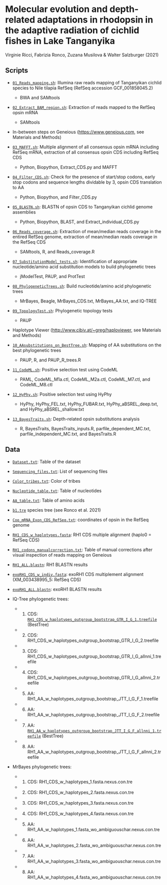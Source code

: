# Molecular evolution and depth-related adaptations in rhodopsin in the adaptive radiation of cichlid fishes in Lake Tanganyika
Virginie Ricci, Fabrizia Ronco, Zuzana Musilova & Walter Salzburger (2021)

## Scripts

* [`01_Reads_mapping.sh`](Scripts/01_Reads_mapping.sh): Illumina raw reads mapping of Tanganyikan cichlid species to Nile tilapia RefSeq (RefSeq accession GCF_001858045.2)
  * BWA and SAMtools

* [`02_Extract_BAM_region.sh`](Scripts/02_Extract_BAM_region.sh): Extraction of reads mapped to the RefSeq opsin mRNA
  * SAMtools

* In-between steps on Geneious (https://www.geneious.com, see Materials and Methods)

* [`03_MAFFT.sh`](Scripts/03_MAFFT.sh): Multiple alignment of all consensus opsin mRNA including RefSeq mRNA, extraction of all consensus opsin CDS including RefSeq CDS
  * Python, Biopython, Extract_CDS.py and MAFFT

* [`04_Filter_CDS.sh`](Scripts/04_Filter_CDS.sh): Check for the presence of start/stop codons, early stop codons and sequence lengths dividable by 3, opsin CDS translation to AA
  * Python, Biopython, and Filter_CDS.py

* [`05_BLASTN.sh`](Scripts/05_BLASTN.sh): BLASTN of opsin CDS to Tanganyikan cichlid genome assemblies
  * Python, Biopython, BLAST, and Extract_individual_CDS.py

* [`06_Reads_coverage.sh`](Scripts/06_Reads_coverage.sh): Extraction of mean/median reads coverage in the entired RefSeq genome, extraction of mean/median reads coverage in the RefSeq CDS
  * SAMtools, R, and Reads_coverage.R

* [`07_SubstitutionModel_tests.sh`](Scripts/07_SubstitutionModel_tests.sh): Identification of appropriate nucleotide/amino acid substitution models to build phylogenetic trees
  * jModelTest, PAUP, and ProtTest

* [`08_PhylogeneticTrees.sh`](Scripts/08_PhylogeneticTrees.sh): Build nucleotide/amino acid phylogenetic trees
  * MrBayes, Beagle, MrBayes_CDS.txt, MrBayes_AA.txt, and IQ-TREE

* [`09_TopologyTest.sh`](Scripts/09_TopologyTest.sh): Phylogenetic topology tests
  * PAUP

* Haplotype Viewer (http://www.cibiv.at/~greg/haploviewer, see Materials and Methods)

* [`10_AAsubstitutions_on_BestTree.sh`](Scripts/10_AAsubstitutions_on_BestTree.sh): Mapping of AA substitutions on the best phylogenetic trees
  * PAUP, R, and PAUP_R_trees.R

* [`11_CodeML.sh`](Scripts/11_CodeML.sh): Positive selection test using CodeML
  * PAML, CodeML_M1a.ctl, CodeML_M2a.ctl, CodeML_M7.ctl, and CodeML_M8.ctl

* [`12_HyPhy.sh`](Scripts/12_HyPhy.sh): Positive selection test using HyPhy
  * HyPhy, HyPhy_FEL.txt, HyPhy_FUBAR.txt, HyPhy_aBSREL_deep.txt, and HyPhy_aBSREL_shallow.txt

* [`13_BayesTraits.sh`](Scripts/13_BayesTraits.sh): Depth-related opsin substitutions analysis
  * R, BayesTraits, BayesTraits_inputs.R, parfile_dependent_MC.txt, parfile_independent_MC.txt, and BayesTraits.R

## Data

* [`Dataset.txt`](Data/Inputs/Dataset.txt): Table of the dataset

* [`Sequencing_files.txt`](Data/Inputs/Sequencing_files.txt): List of sequencing files

* [`Color_tribes.txt`](Data/Inputs/Color_tribes.txt): Color of tribes

* [`Nucleotide_table.txt`](Data/Inputs/Nucleotide_table.txt): Table of nucleotides

* [`AA_table.txt`](Data/Inputs/AA_table.txt): Table of amino acids

* [`b1.tre`](Data/Inputs/b1.tre) species tree (see Ronco et al. 2021)

* [`Coo_mRNA_Exon_CDS_RefSeq.txt`](Data/Inputs/Coo_mRNA_Exon_CDS_RefSeq.txt): coordinates of opsin in the RefSeq genome

* [`RH1_CDS_w_haplotypes.fasta`](Data/Outputs/RH1_CDS_w_haplotypes.fasta): RH1 CDS multiple alignment (haplo0 = RefSeq CDS)

* [`RH1_codons_manualcorrection.txt`](Data/Outputs/RH1_codons_manualcorrection.txt): Table of manual corrections after visual inspection of reads mapping on Geneious

* [`RH1_ALL.blastn`](Data/Outputs/RH1_ALL.blastn): RH1 BLASTN results

* [`exoRH1_CDS_w_indiv.fasta`](Data/Outputs/exoRH1_CDS_w_indiv.fasta): exoRH1 CDS multiplement alignment (XM_003438995_5: RefSeq CDS)

* [`exoRH1_ALL.blastn`](Data/Outputs/exoRH1_ALL.blastn): exoRH1 BLASTN results

* IQ-Tree phylogenetic trees:
  * 1) CDS: [`RH1_CDS_w_haplotypes_outgroup_bootstrap_GTR_I_G_1.treefile`](Data/Outputs/RH1_CDS_w_haplotypes_outgroup_bootstrap_GTR_I_G_1.treefile) (BestTree)
  * 2) CDS: RH1_CDS_w_haplotypes_outgroup_bootstrap_GTR_I_G_2.treefile
  * 3) CDS: RH1_CDS_w_haplotypes_outgroup_bootstrap_GTR_I_G_allnni_1.treefile
  * 4) CDS: RH1_CDS_w_haplotypes_outgroup_bootstrap_GTR_I_G_allnni_2.treefile

  * 5) AA: RH1_AA_w_haplotypes_outgroup_bootstrap_JTT_I_G_F_1.treefile
  * 6) AA: RH1_AA_w_haplotypes_outgroup_bootstrap_JTT_I_G_F_2.treefile
  * 7) AA: [`RH1_AA_w_haplotypes_outgroup_bootstrap_JTT_I_G_F_allnni_1.treefile`](Data/Outputs/RH1_AA_w_haplotypes_outgroup_bootstrap_JTT_I_G_F_allnni_1.treefile) (BestTree)
  * 8) AA: RH1_AA_w_haplotypes_outgroup_bootstrap_JTT_I_G_F_allnni_2.treefile

* MrBayes phylogenetic trees:
  * 1) CDS: RH1_CDS_w_haplotypes_1.fasta.nexus.con.tre
  * 2) CDS: RH1_CDS_w_haplotypes_2.fasta.nexus.con.tre
  * 3) CDS: RH1_CDS_w_haplotypes_3.fasta.nexus.con.tre
  * 4) CDS: RH1_CDS_w_haplotypes_4.fasta.nexus.con.tre

  * 5) AA: RH1_AA_w_haplotypes_1.fasta_wo_ambiguouschar.nexus.con.tre
  * 6) AA: RH1_AA_w_haplotypes_2.fasta_wo_ambiguouschar.nexus.con.tre
  * 7) AA: RH1_AA_w_haplotypes_3.fasta_wo_ambiguouschar.nexus.con.tre
  * 8) AA: RH1_AA_w_haplotypes_4.fasta_wo_ambiguouschar.nexus.con.tre
